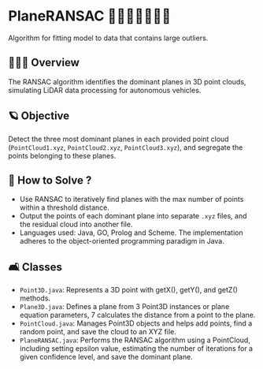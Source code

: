 # PlaneRANSAC 🚀📀🤹🏻‍♀️🍣🐚
Algorithm for fitting model to data that contains large outliers.

## 🧘🏻‍♀️ Overview
The RANSAC algorithm identifies the dominant planes in 3D point clouds, simulating LiDAR data processing for autonomous vehicles.

## 🪐 Objective
Detect the three most dominant planes in each provided point cloud (`PointCloud1.xyz`, `PointCloud2.xyz`, `PointCloud3.xyz`), and segregate the points belonging to these planes.

## 🎡 How to Solve ?
- Use RANSAC to iteratively find planes with the max number of points within a threshold distance.
- Output the points of each dominant plane into separate `.xyz` files, and the residual cloud into another file.
- Languages used: Java, GO, Prolog and Scheme. The implementation adheres to the object-oriented programming paradigm in Java.

## 🛋️ Classes
- `Point3D.java`: Represents a 3D point with getX(), getY(), and getZ() methods.
- `Plane3D.java`: Defines a plane from 3 Point3D instances or plane equation parameters, 7 calculates the distance from a point to the plane.
- `PointCloud.java`: Manages Point3D objects and helps add points, find a random point, and save the cloud to an XYZ file.
- `PlaneRANSAC.java`: Performs the RANSAC algorithm using a PointCloud, including setting epsilon value, estimating the number of iterations for a given confidence level, and save the dominant plane.
